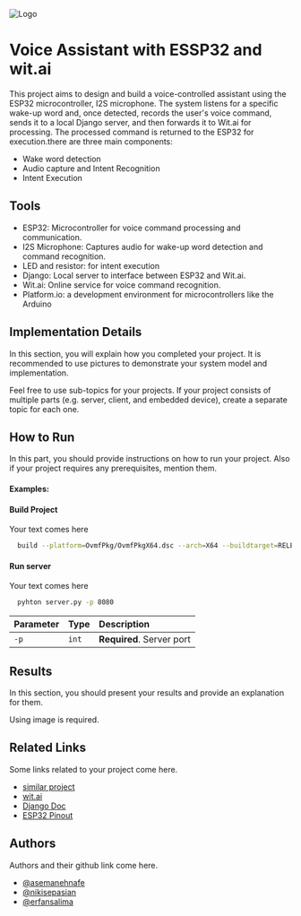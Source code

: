 
![Logo](https://via.placeholder.com/600x150?text=Your+Logo+Here+600x150)


# Voice Assistant with ESSP32 and wit.ai

This project aims to design and build a voice-controlled assistant using the ESP32 microcontroller, I2S microphone. The system listens for a specific wake-up word and, once detected, records the user's voice command, sends it to a local Django server, and then forwards it to Wit.ai for processing. The processed command is returned to the ESP32 for execution.there are three main components:
- Wake word detection
- Audio capture and Intent Recognition
- Intent Execution


## Tools
- ESP32: Microcontroller for voice command processing and communication.
- I2S Microphone: Captures audio for wake-up word detection and command recognition.
- LED and resistor: for intent execution
- Django: Local server to interface between ESP32 and Wit.ai.
- Wit.ai: Online service for voice command recognition.
- Platform.io: a development environment for microcontrollers like the Arduino

## Implementation Details

In this section, you will explain how you completed your project. It is recommended to use pictures to demonstrate your system model and implementation.


Feel free to use sub-topics for your projects. If your project consists of multiple parts (e.g. server, client, and embedded device), create a separate topic for each one.

## How to Run

In this part, you should provide instructions on how to run your project. Also if your project requires any prerequisites, mention them. 

#### Examples:
#### Build Project
Your text comes here
```bash
  build --platform=OvmfPkg/OvmfPkgX64.dsc --arch=X64 --buildtarget=RELEASE --tagname=GCC5
```

#### Run server
Your text comes here
```bash
  pyhton server.py -p 8080
```

| Parameter | Type     | Description                |
| :-------- | :------- | :------------------------- |
| `-p` | `int` | **Required**. Server port |



## Results
In this section, you should present your results and provide an explanation for them.

Using image is required.

## Related Links
Some links related to your project come here.
- [similar project](https://github.com/atomic14/diy-alexa?tab=readme-ov-file)
- [wit.ai](https://wit.ai/)
- [Django Doc](https://docs.djangoproject.com/en/5.0/)
- [ESP32 Pinout](https://randomnerdtutorials.com/esp32-pinout-reference-gpios/)


## Authors
Authors and their github link come here.
- [@asemanehnafe](https://github.com/asemanehnafe)
- [@nikisepasian](https://github.com/NikiSP)
- [@erfansalima](https://github.com/erfansalima)


